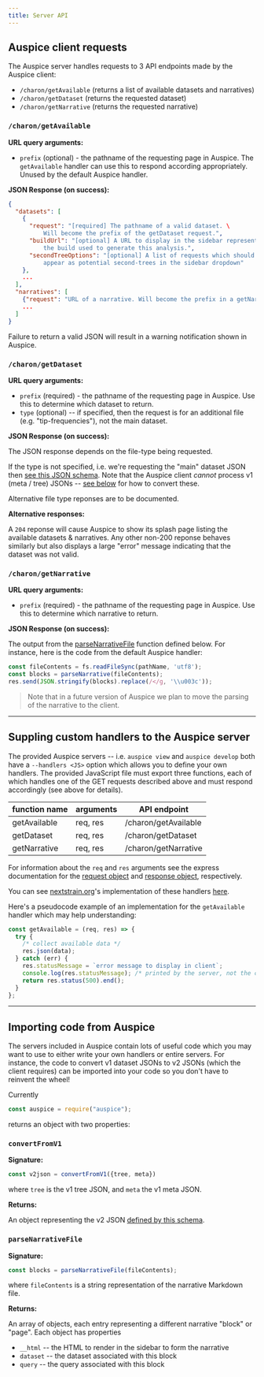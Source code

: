 ```yaml
---
title: Server API
---
```



## Auspice client requests

The Auspice server handles requests to 3 API endpoints made by the Auspice client:
* `/charon/getAvailable` (returns a list of available datasets and narratives)
* `/charon/getDataset` (returns the requested dataset)
* `/charon/getNarrative` (returns the requested narrative)



### `/charon/getAvailable`

**URL query arguments:**

* `prefix` (optional) - the pathname of the requesting page in Auspice.
The `getAvailable` handler can use this to respond according appropriately.
Unused by the default Auspice handler.

**JSON Response (on success):**

```json
{
  "datasets": [
    {
      "request": "[required] The pathname of a valid dataset. \
          Will become the prefix of the getDataset request.",
      "buildUrl": "[optional] A URL to display in the sidebar representing \
          the build used to generate this analysis.",
      "secondTreeOptions": "[optional] A list of requests which should \
          appear as potential second-trees in the sidebar dropdown"
    },
    ...
  ],
  "narratives": [
    {"request": "URL of a narrative. Will become the prefix in a getNarrative request"},
    ...
  ]
}
```

Failure to return a valid JSON will result in a warning notification shown in Auspice.

### `/charon/getDataset`

**URL query arguments:**

* `prefix` (required) - the pathname of the requesting page in Auspice. Use this to determine which dataset to return.
* `type` (optional) -- if specified, then the request is for an additional file (e.g. "tip-frequencies"), not the main dataset.

**JSON Response (on success):**

The JSON response depends on the file-type being requested.

If the type is not specified, i.e. we're requesting the "main" dataset JSON then [see this JSON schema](https://github.com/nextstrain/augur/blob/v6/augur/data/schema-export-v2.json).
Note that the Auspice client _cannot_ process v1 (meta / tree) JSONs -- [see below](server/api.md#importing-code-from-auspice) for how to convert these.

Alternative file type reponses are to be documented.

**Alternative responses:**

A `204` reponse will cause Auspice to show its splash page listing the available datasets & narratives.
Any other non-200 reponse behaves similarly but also displays a large "error" message indicating that the dataset was not valid.



### `/charon/getNarrative`

**URL query arguments:**

* `prefix` (required) - the pathname of the requesting page in Auspice. Use this to determine which narrative to return.

**JSON Response (on success):**

The output from the [parseNarrativeFile](server/api.md#parsenarrativefile) function defined below.
For instance, here is the code from the default Auspice handler:
```js
const fileContents = fs.readFileSync(pathName, 'utf8');
const blocks = parseNarrative(fileContents);
res.send(JSON.stringify(blocks).replace(/</g, '\\u003c'));
```

> Note that in a future version of Auspice we plan to move the parsing of the narrative to the client.

---

## Suppling custom handlers to the Auspice server

The provided Auspice servers -- i.e. `auspice view` and `auspice develop` both have a `--handlers <JS>` option which allows you to define your own handlers.
The provided JavaScript file must export three functions, each of which handles one of the GET requests described above and must respond accordingly (see above for details).

| function name | arguments | API endpoint |
| ----------    | --------- | ----------  |
| getAvailable | req, res | /charon/getAvailable |
| getDataset   | req, res | /charon/getDataset |
| getNarrative | req, res | /charon/getNarrative |

For information about the `req` and `res` arguments see the express documentation for the [request object](https://expressjs.com/en/api.html#req) and [response object](https://expressjs.com/en/api.html#res), respectively.

You can see [nextstrain.org](https://nextstrain.org)'s implementation of these handlers [here](https://github.com/nextstrain/nextstrain.org/blob/master/auspice/server/index.js).

Here's a pseudocode example of an implementation for the `getAvailable` handler which may help understanding:

```js
const getAvailable = (req, res) => {
  try {
    /* collect available data */
    res.json(data);
  } catch (err) {
    res.statusMessage = `error message to display in client`;
    console.log(res.statusMessage); /* printed by the server, not the client */
    return res.status(500).end();
  }
};
```

---

## Importing code from Auspice

The servers included in Auspice contain lots of useful code which you may want to use to either write your own handlers or entire servers.
For instance, the code to convert v1 dataset JSONs to v2 JSONs (which the client requires) can be imported into your code so you don't have to reinvent the wheel!


Currently
```js
const auspice = require("auspice");
```
returns an object with two properties:

### `convertFromV1`

**Signature:**
```js
const v2json = convertFromV1({tree, meta})
```
where `tree` is the v1 tree JSON, and `meta` the v1 meta JSON.

**Returns:**

An object representing the v2 JSON [defined by this schema](https://github.com/nextstrain/augur/blob/v6/augur/data/schema-export-v2.json).



### `parseNarrativeFile`

**Signature:**

```js
const blocks = parseNarrativeFile(fileContents);
```
where `fileContents` is a string representation of the narrative Markdown file.

**Returns:**

An array of objects, each entry representing a different narrative "block" or "page".
Each object has properties
* `__html` -- the HTML to render in the sidebar to form the narrative
* `dataset` -- the dataset associated with this block
* `query` -- the query associated with this block


